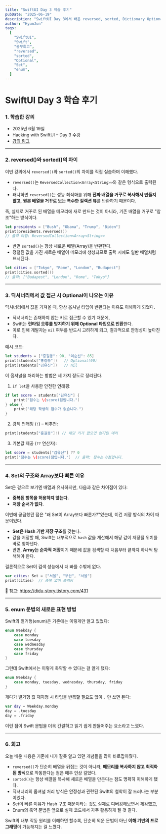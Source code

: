 ```yaml
---
title: "SwiftUI Day 3 학습 후기"
pubDate: "2025-06-19"
description: "SwiftUI Day 3에서 배운 reversed, sorted, Dictionary Optional, Set, enum 문법 등 핵심 개념을 정리한 학습 회고입니다."
author: "HyunJun"
tags:
  [
    "SwiftUI",
    "Swift",
    "공부회고",
    "reversed",
    "sorted",
    "Optional",
    "Set",
    "enum",
  ]
---
```


# SwiftUI Day 3 학습 후기

### 1. 학습한 강의

- 2025년 6월 19일
- Hacking with SwiftUI – Day 3 수강
- [강의 링크](https://www.hackingwithswift.com/100/swiftui/3)

---

### 2. reversed()와 sorted()의 차이

이번 강의에서 `reversed()`와 `sorted()`의 차이를 직접 실습하며 이해했다.

- `reversed()`는 `ReversedCollection<Array<String>>`와 같은 형식으로 출력된다.
- 왜냐하면 `reversed()`는 성능 최적화를 위해 **진짜 배열을 거꾸로 복사해서 만들지 않고**, **원본 배열을 거꾸로 보는 특수한 컬렉션 뷰**를 반환하기 때문이다.

즉, 실제로 거꾸로 된 배열을 메모리에 새로 만드는 것이 아니라, 기존 배열을 거꾸로 "참조"하는 방식이다.

```swift
let presidents = ["Bush", "Obama", "Trump", "Biden"]
print(presidents.reversed())
// 출력 타입: ReversedCollection<Array<String>>
```

- 반면 `sorted()`는 항상 새로운 배열(Array)을 반환한다.
- 정렬된 값을 가진 새로운 배열이 메모리에 생성되므로 출력 시에도 일반 배열처럼 표시된다.

```swift
let cities = ["Tokyo", "Rome", "London", "Budapest"]
print(cities.sorted())
// 출력: ["Budapest", "London", "Rome", "Tokyo"]
```

---

### 3. 딕셔너리에서 값 접근 시 Optional이 나오는 이유

딕셔너리에서 값을 가져올 때, 항상 옵셔널 타입이 반환되는 이유도 이해하게 되었다.

- 딕셔너리는 존재하지 않는 키로 접근할 수 있기 때문에,
- Swift는 **런타임 오류를 방지하기 위해 Optional 타입으로 반환**한다.
- 이로 인해 개발자는 `nil` 여부를 반드시 고려하게 되고,
  결과적으로 안정성이 높아진다.

예시 코드:

```swift
let students = ["홍길동": 90, "이순신": 85]
print(students["홍길동"])   // Optional(90)
print(students["김유신"])   // nil
```

이 옵셔널을 처리하는 방법은 세 가지 정도로 정리된다.

1. `if let`을 사용한 안전한 언래핑:

```swift
if let score = students["김유신"] {
    print("점수는 \(score)점입니다.")
} else {
    print("해당 학생의 점수가 없습니다.")
}
```

2. 강제 언래핑 (`!`) – 비추천:

```swift
print(students["홍길동"]!) // 해당 키가 없으면 런타임 에러
```

3. 기본값 제공 (`??` 연산자):

```swift
let score = students["김유신"] ?? 0
print("점수는 \(score)점입니다.")  // 출력: 점수는 0점입니다.
```

---

### 4. Set의 구조와 Array보다 빠른 이유

Set은 겉으로 보기엔 배열과 유사하지만, 다음과 같은 차이점이 있다:

- **중복된 항목을 허용하지 않는다.**
- **저장 순서가 없다.**

이번에 궁금했던 점은 "왜 Set이 Array보다 빠른가?"였는데, 이건 저장 방식의 차이 때문이었다.

- **Set은 Hash 기반 저장 구조**를 갖는다.
- 값을 저장할 때, Swift는 내부적으로 `hash` 값을 계산해서 해당 값이 저장될 위치를 바로 찾아낸다.
- 반면, **Array는 순차적 저장**이기 때문에 값을 검색할 때 처음부터 끝까지 하나씩 탐색해야 한다.

결론적으로 Set이 검색 성능에서 더 빠를 수밖에 없다.

```swift
var cities: Set = ["서울", "부산", "서울"]
print(cities)  // 중복 없이 출력됨
```

🔗 참고: https://didu-story.tistory.com/431

---

### 5. enum 문법의 새로운 표현 방법

Swift의 열거형(enum)은 기존에는 이렇게만 알고 있었다:

```swift
enum Weekday {
    case monday
    case tuesday
    case wednesday
    case thursday
    case friday
}
```

그런데 Swift에서는 이렇게 축약할 수 있다는 걸 알게 됐다:

```swift
enum Weekday {
    case monday, tuesday, wednesday, thursday, friday
}
```

게다가 열거형 값 재지정 시 타입을 반복할 필요도 없이 `.` 만 쓰면 된다:

```swift
var day = Weekday.monday
day = .tuesday
day = .friday
```

이런 점이 Swift 문법을 더욱 간결하고 읽기 쉽게 만들어주는 요소라고 느꼈다.

---

### 6. 회고

오늘 배운 내용은 기존에 내가 잘못 알고 있던 개념들을 많이 바로잡아줬다.

- `reversed()`가 단순히 배열을 뒤집는 것이 아니라, **메모리를 복사하지 않고 최적화된 방식**으로 작동한다는 점은 매우 인상 깊었다.
- `sorted()`는 항상 배열을 복사해 새로운 배열을 만든다는 점도 명확히 이해하게 됐다.
- 딕셔너리의 옵셔널 처리 방식은 안정성과 관련된 Swift의 철학이 잘 드러나는 부분이었다.
- Set이 빠른 이유가 Hash 구조 때문이라는 것도 실제로 디버깅해보면서 체감했고,
- Enum의 축약 문법은 앞으로 실제 코드에서 자주 활용하게 될 것 같다.

Swift의 내부 작동 원리를 이해하면 할수록, 단순히 외운 문법이 아닌 **이해 기반의 프로그래밍**이 가능해지는 걸 느꼈다.
